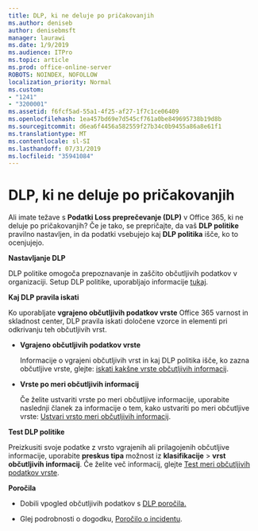 ```yaml
---
title: DLP, ki ne deluje po pričakovanjih
ms.author: deniseb
author: denisebmsft
manager: laurawi
ms.date: 1/9/2019
ms.audience: ITPro
ms.topic: article
ms.prod: office-online-server
ROBOTS: NOINDEX, NOFOLLOW
localization_priority: Normal
ms.custom:
- "1241"
- "3200001"
ms.assetid: f6fcf5ad-55a1-4f25-af27-1f7c1ce06409
ms.openlocfilehash: 1ea457bd69e7d545cf761a0be849695738b19d8b
ms.sourcegitcommit: d6ea6f4456a582559f27b34c0b9455a86a8e61f1
ms.translationtype: MT
ms.contentlocale: sl-SI
ms.lasthandoff: 07/31/2019
ms.locfileid: "35941084"
---
```

# <a name="dlp-not-working-as-expected"></a>DLP, ki ne deluje po pričakovanjih

Ali imate težave s **Podatki Loss preprečevanje (DLP)** v Office 365, ki ne deluje po pričakovanjih? Če je tako, se prepričajte, da vaš **DLP politike** pravilno nastavljen, in da podatki vsebujejo kaj **DLP politika** išče, ko to ocenjujejo.
  
 **Nastavljanje DLP**
  
DLP politike omogoča prepoznavanje in zaščito občutljivih podatkov v organizaciji. Setup DLP politike, uporabljajo informacije [tukaj](https://docs.microsoft.com/office365/securitycompliance/prevent-data-loss#set-up-dlp).
  
 **Kaj DLP pravila iskati**
  
Ko uporabljate **vgrajeno občutljivih podatkov vrste** Office 365 varnost in skladnost center, DLP pravila iskati določene vzorce in elementi pri odkrivanju teh občutljivih vrst.
  
- **Vgrajeno občutljivih podatkov vrste**

    Informacije o vgrajeni občutljivih vrst in kaj DLP politika išče, ko zazna občutljive vrste, glejte: [iskati kakšne vrste občutljivih informacij](https://docs.microsoft.com/office365/securitycompliance/what-the-sensitive-information-types-look-for).

- **Vrste po meri občutljivih informacij**

    Če želite ustvariti vrste po meri občutljive informacije, uporabite naslednji članek za informacije o tem, kako ustvariti po meri občutljive vrste: [Ustvari vrsto meri občutljivih informacij](https://docs.microsoft.com/office365/securitycompliance/create-a-custom-sensitive-information-type).

**Test DLP politike**

Preizkusiti svoje podatke z vrsto vgrajenih ali prilagojenih občutljive informacije, uporabite **preskus tipa** možnost iz **klasifikacije** > **vrst občutljivih informacij**. Če želite več informacij, glejte [Test meri občutljivih podatkov vrste](https://docs.microsoft.com/en-us/office365/securitycompliance/create-a-custom-sensitive-information-type#test-custom-sensitive-information-types-in-the-security--compliance-center).

 **Poročila**
  
- Dobili vpogled občutljivih podatkov s [DLP poročila.](https://docs.microsoft.com/office365/securitycompliance/data-loss-prevention-policies#dlp-reports)

- Glej podrobnosti o dogodku, [Poročilo o incidentu](https://docs.microsoft.com/office365/securitycompliance/data-loss-prevention-policies#incident-reports).
